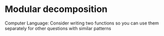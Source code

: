 # Modular decomposition

Computer Language: Consider writing two functions so you can use them separately for other questions with similar patterns